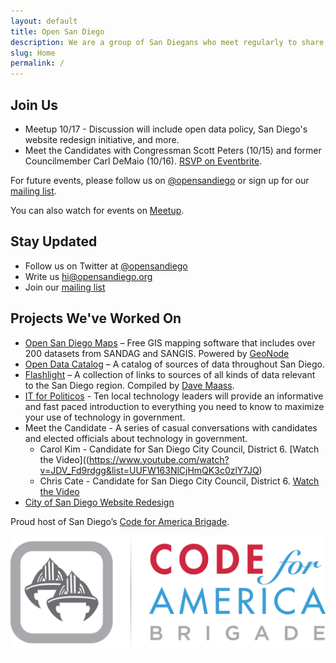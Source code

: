 ```yaml
---
layout: default
title: Open San Diego
description: We are a group of San Diegans who meet regularly to share knowledge and collaborate on projects to make our region a better place to live.
slug: Home
permalink: /
---
```


## Join Us

* Meetup 10/17 - Discussion will include open data policy, San Diego's website redesign initiative, and more.
* Meet the Candidates with Congressman Scott Peters (10/15) and former Councilmember Carl DeMaio (10/16). [RSVP on Eventbrite](http://www.eventbrite.com/o/open-san-diego-6798602401).


For future events, please follow us on [@opensandiego](http://twitter.com/opensandiego) or sign up for our [mailing list](http://bit.ly/openSD).

You can also watch for events on [Meetup](http://www.meetup.com/cfabrigade/Open-San-Diego/1114872/).

## Stay Updated

* Follow us on Twitter at [@opensandiego](http://twitter.com/opensandiego)
* Write us hi@opensandiego.org
* Join our [mailing list](http://bit.ly/openSD)

## Projects We've Worked On

* [Open San Diego Maps](http://maps.opensandiego.org) – Free GIS mapping software that includes over 200 datasets from SANDAG and SANGIS. Powered by [GeoNode](http://geonode.org)
* [Open Data Catalog](http://catalog.opensandiego.org) – A catalog of sources of data throughout San Diego. 
* [Flashlight](http://flashlight.opensandiego.org) – A collection of links to sources of all kinds of data relevant to the San Diego region. Compiled by [Dave Maass](https://twitter.com/DaveMaass).
* [IT for Politicos](http://opensandiego.org/ITforPoliticos.html) - Ten local technology leaders will provide an informative and fast paced introduction to everything you need to know to maximize your use of technology in government. 
*  Meet the Candidate - A series of casual conversations with candidates and elected officials about technology in government.
    * Carol Kim - Candidate for San Diego City Council, District 6. [Watch the Video]((https://www.youtube.com/watch?v=JDV_Fd9rdgg&list=UUFW163NlCjHmQK3c0zlY7JQ)
    * Chris Cate - Candidate for San Diego City Council, District 6. [Watch the Video](https://www.youtube.com/watch?v=NOOw_VpdXYM)
* [City of San Diego Website Redesign](https://www.youtube.com/watch?v=PKZEUb-OWxQ)




<div class="text-center">
  <p>Proud host of San Diego’s <a href="http://brigade.codeforamerica.org">Code for America Brigade</a>.</p>
</div>

<div class="row">
  <div class="col-sm-6 col-sm-offset-3">
    <a href="http://brigade.codeforamerica.org"><img src="/img/CfA_Brigade_logo.png"></a>
  </div>
</div>